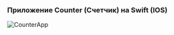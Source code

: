 ### Приложение Counter (Счетчик) на Swift (IOS)
![CounterApp](https://github.com/user-attachments/assets/b9181ba2-3fe2-457c-9818-f2af918d6fef)
